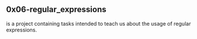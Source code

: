 ## 0x06-regular_expressions
is a project containing tasks intended to teach us about the usage of regular expressions.
